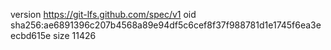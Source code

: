 version https://git-lfs.github.com/spec/v1
oid sha256:ae6891396c207b4568a89e94df5c6cef8f37f988781d1e1745f6ea3eecbd615e
size 11426
